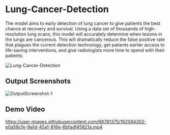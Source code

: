 # Lung-Cancer-Detection

The model aims to early detection of lung cancer to give patients the best chance at recovery and survival. Using a data set of thousands of high-resolution lung scans, this model will accurately determine when lesions in the lungs are cancerous. This will dramatically reduce the false positive rate that plagues the current detection technology, get patients earlier access to life-saving interventions, and give radiologists more time to spend with their patients.

![Lung-Cancer-Detection](https://user-images.githubusercontent.com/68781375/162584408-450580c0-3354-470b-a69c-180a19802fd4.jpg)

## Output Screenshots

![OutputScreenshot-1](https://user-images.githubusercontent.com/68781375/162584315-359fba81-6827-437f-ab54-b8dee534f1d8.JPG)

## Demo Video

https://user-images.githubusercontent.com/68781375/162584302-e0a58cfe-9a1d-45a1-816e-6bfadf45821a.mp4
